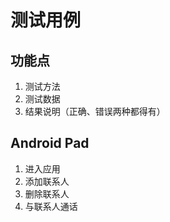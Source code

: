 # 测试用例


## 功能点

1. 测试方法
2. 测试数据
3. 结果说明（正确、错误两种都得有）


## Android Pad

1. 进入应用
2. 添加联系人
3. 删除联系人
4. 与联系人通话

